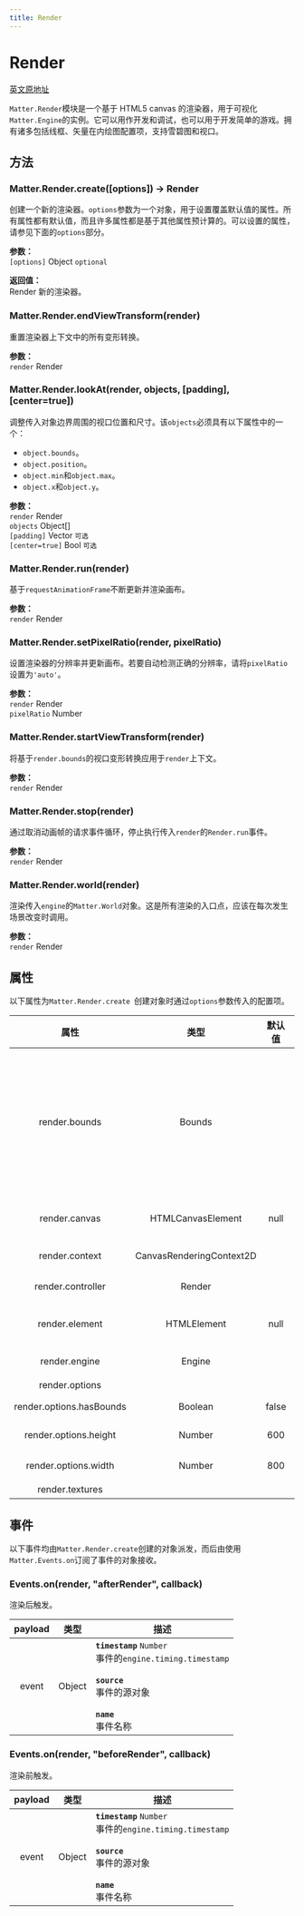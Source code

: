 ```yaml
---
title: Render
---
```


# Render

[英文原地址](https://brm.io/matter-js/docs/classes/Render.html)

`Matter.Render`模块是一个基于 HTML5 canvas 的渲染器，用于可视化`Matter.Engine`的实例。它可以用作开发和调试，也可以用于开发简单的游戏。拥有诸多包括线框、矢量在内绘图配置项，支持雪碧图和视口。

## 方法

### Matter.Render.create([options]) → Render   

创建一个新的渲染器。`options`参数为一个对象，用于设置覆盖默认值的属性。所有属性都有默认值，而且许多属性都是基于其他属性预计算的。可以设置的属性，请参见下面的`options`部分。

**参数：**  
`[options]` Object `optional`  

**返回值：**    
Render 新的渲染器。

### Matter.Render.endViewTransform(render)  

重置渲染器上下文中的所有变形转换。

**参数：**  
`render` Render   

### Matter.Render.lookAt(render, objects, [padding], [center=true])   

调整传入对象边界周围的视口位置和尺寸。该`objects`必须具有以下属性中的一个：

- `object.bounds`。
- `object.position`。
- `object.min`和`object.max`。
- `object.x`和`object.y`。

**参数：**   
`render` Render   
`objects` Object[]   
`[padding]` Vector `可选`   
`[center=true]` Bool `可选`

### Matter.Render.run(render)   

基于`requestAnimationFrame`不断更新并渲染画布。

**参数：**  
`render` Render  

### Matter.Render.setPixelRatio(render, pixelRatio)   

设置渲染器的分辨率并更新画布。若要自动检测正确的分辨率，请将`pixelRatio`设置为`'auto'`。

**参数：**  
`render` Render  
`pixelRatio` Number    

### Matter.Render.startViewTransform(render)   

将基于`render.bounds`的视口变形转换应用于`render`上下文。

**参数：**  
`render` Render  

### Matter.Render.stop(render)   

通过取消动画帧的请求事件循环，停止执行传入`render`的`Render.run`事件。

**参数：**  
`render` Render  

### Matter.Render.world(render)  

渲染传入`engine`的`Matter.World`对象。这是所有渲染的入口点，应该在每次发生场景改变时调用。

**参数：**  
`render` Render  

## 属性  

以下属性为`Matter.Render.create `创建对象时通过`options`参数传入的配置项。

| 属性 | 类型 | 默认值 | 描述 |
|:---:|:---:|:---:|----|
| render.bounds | Bounds | | 指定绘图视图区域的`Bounds`对象。渲染过程中会自动转换和缩放以适应画布尺寸(`render.options.width`和`render.options.height`)。这就让创建可以围绕场景进行平移和缩放的视图成为可能。此外，您还必须将`render.options.hasBounds`设置为`true`从而启用边界渲染。|
| render.canvas | HTMLCanvasElement | null | 执行渲染的画布元素。如果没有指定，则会在渲染时根据`render.element`创建。 |
| render.context | CanvasRenderingContext2D | | `render.canvas`元素的2d渲染上下文。|
| render.controller | Render | | 对`Matter.Render`模块的反向引用。|
| render.element | HTMLElement | null | 对要插入的画布元素的引用(如果没有指定`render.canvas`的话) |
| render.engine | Engine | | 对要使用的`Matter.Engine`实例的引用。|
| render.options ||| 渲染器的配置项 |
| render.options.hasBounds | Boolean | false | 是否在渲染时使用`render.bounds` |
| render.options.height | Number | 600 | 创建的`render.canvas`的高度，以像素计。 |
| render.options.width | Number | 800 | 创建的`render.canvas`的宽度，以像素计。|
| render.textures | | | 雪碧图文理缓存。|

## 事件

以下事件均由`Matter.Render.create`创建的对象派发，而后由使用`Matter.Events.on`订阅了事件的对象接收。

### Events.on(render, "afterRender", callback)

渲染后触发。

| payload | 类型 | 描述 |
|:---:|:---:|---|
| event | Object | **`timestamp`** `Number`<br /> 事件的`engine.timing.timestamp` <br /><br /> **`source`** <br /> 事件的源对象 <br /><br /> **`name`** <br /> 事件名称 |

### Events.on(render, "beforeRender", callback)

渲染前触发。

| payload | 类型 | 描述 |
|:---:|:---:|---|
| event | Object | **`timestamp`** `Number`<br /> 事件的`engine.timing.timestamp` <br /><br /> **`source`** <br /> 事件的源对象 <br /><br /> **`name`** <br /> 事件名称 |